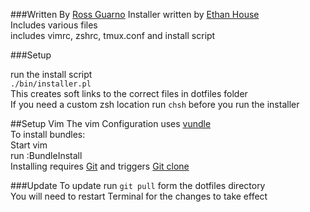 ###Written By [Ross Guarno](https://github.com/rosslg)
Installer written by [Ethan House](https://github.com/ehouse)<br />
Includes various files<br />
includes vimrc, zshrc, tmux.conf and install script

###Setup

run the install script<br />
`./bin/installer.pl`<br />
This creates soft links to the correct files in dotfiles folder<br />
If you need a custom zsh location run `chsh` before you run the installer<br />

##Setup Vim
The vim Configuration uses [vundle](https://github.com/gmarik/vundle)<br />
To install bundles:<br />
Start vim<br />
run :BundleInstall<br />
Installing requires [Git](http://git-scm.com) and triggers [Git clone](http://gitref.org/creating/#clone)<br />

###Update
To update run `git pull` form the dotfiles directory<br />
You will need to restart Terminal for the changes to take effect<br />
